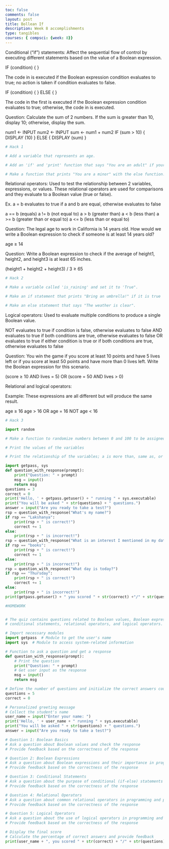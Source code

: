 ```yaml
---
toc: false
comments: false
layout: post
title: Bollean If
description: Week 8 accomplishments
type: tangibles
courses: { compsci: {week: 8}}
---
```


Conditional (“if”) statements: Affect the sequential flow of control by executing different statements based on the value of a Boolean expression.

IF (condition)
{
	<block of statements>
}

The code in <block of statements> is executed if the Boolean expression condition evaluates to true; no action is taken if condition evaluates to false.

IF (condition)
{
	<block of statements>
}
ELSE
{
	<second block of statements>
}

The code in the first <block of statements> is executed if the Boolean expression condition evaluates to true; otherwise, the code in <second block of statements> is executed.

Question: Calculate the sum of 2 numbers. If the sum is greater than 10, display 10; otherwise, display the sum.

num1 ← INPUT
num2 ← INPUT
sum ← num1 + num2
IF (sum > 10)
{
	DISPLAY (10)
}
ELSE
{
	DISPLAY (sum)
}



```python
# Hack 1

# Add a variable that represents an age.

# Add an 'if' and 'print' function that says "You are an adult" if your age is greater than or equal to 18.

# Make a function that prints "You are a minor" with the else function.
```

Relational operators: Used to test the relationship between 2 variables, expressions, or values. These relational operators are used for comparisons and they evaluate to a Boolean value (true or false).

Ex. a = b evaluates to true if a and b are equal, otherwise evaluates to false

a == b (equals)	
a != b (not equal to)
a > b (greater than)
a < b (less than)
a >= b (greater than or equal to)
a <= b (less than or equal to)

Question: The legal age to work in California is 14 years old. How would we write a Boolean expression to check if someone is at least 14 years old?

age ≥ 14

Question: Write a Boolean expression to check if the average of height1, height2, and height3 is at least 65 inches.

(height1 + height2 + height3) / 3 ≥ 65



```python
# Hack 2

# Make a variable called 'is_raining' and set it to 'True".

# Make an if statement that prints "Bring an umbrella!" if it is true

# Make an else statement that says "The weather is clear".
```

Logical operators: Used to evaluate multiple conditions to produce a single Boolean value.

NOT	evaluates to true if condition is false, otherwise evaluates to false
AND	evaluates to true if both conditions are true, otherwise evaluates to false
OR	evaluates to true if either condition is true or if both conditions are true, otherwise evaluates to false

Question: You win the game if you score at least 10 points and have 5 lives left or if you score at least 50 points and have more than 0 lives left. Write the Boolean expression for this scenario.

(score ≥ 10 AND lives = 5) OR (score = 50 AND lives > 0)

Relational and logical operators:

Example: These expressions are all different but will produce the same result.

age ≥ 16 	 	age > 16 OR age = 16		NOT age < 16


```python
# Hack 3

import random

# Make a function to randomize numbers between 0 and 100 to be assigned to variables a and b using random.randint

# Print the values of the variables

# Print the relationship of the variables; a is more than, same as, or less than b
```


```python
import getpass, sys
def question_with_response(prompt):
    print("Question: " + prompt)
    msg = input()
    return msg
questions = 3
correct = 0
print('Hello, ' + getpass.getuser() + " running " + sys.executable)
print("You will be asked " + str(questions) + " questions.")
answer = input("Are you ready to take a test?")
rsp = question_with_response("What's my name?")
if rsp == "Lakshanya":
    print(rsp + " is correct!")
    correct += 1
else:
    print(rsp + " is incorrect!")
rsp = question_with_response("What is an interest I mentioned in my data tables?")
if rsp == "books":
    print(rsp + " is correct!")
    correct += 1
else:
    print(rsp + " is incorrect!")
rsp = question_with_response("What day is today?")
if rsp == "Thursday":
    print(rsp + " is correct!")
    correct += 1
else:
    print(rsp + " is incorrect!")
print(getpass.getuser() + " you scored " + str(correct) +"/" + str(questions))
```


```python
#HOMEWORK


# The quiz contains questions related to Boolean values, Boolean expressions,
# conditional statements, relational operators, and logical operators.

# Import necessary modules
import getpass  # Module to get the user's name
import sys  # Module to access system-related information

# Function to ask a question and get a response
def question_with_response(prompt):
    # Print the question
    print("Question: " + prompt)
    # Get user input as the response
    msg = input()
    return msg

# Define the number of questions and initialize the correct answers counter
questions = 5
correct = 0

# Personalized greeting message
# Collect the student's name
user_name = input("Enter your name: ")
print('Hello, ' + user_name + " running " + sys.executable)
print("You will be asked " + str(questions) + " questions.")
answer = input("Are you ready to take a test?")

# Question 1: Boolean Basics 
# Ask a question about Boolean values and check the response
# Provide feedback based on the correctness of the response

# Question 2: Boolean Expressions
# Ask a question about Boolean expressions and their importance in programming
# Provide feedback based on the correctness of the response

# Question 3: Conditional Statements
# Ask a question about the purpose of conditional (if-else) statements in programming
# Provide feedback based on the correctness of the response

# Question 4: Relational Operators
# Ask a question about common relational operators in programming and provide examples
# Provide feedback based on the correctness of the response

# Question 5: Logical Operators
# Ask a question about the use of logical operators in programming and provide examples
# Provide feedback based on the correctness of the response

# Display the final score
# Calculate the percentage of correct answers and provide feedback
print(user_name + ", you scored " + str(correct) + "/" + str(questions))

```
